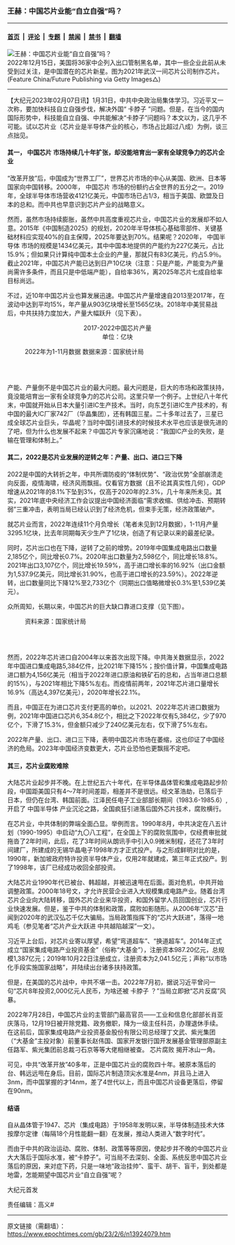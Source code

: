 ### 王赫：中国芯片业能“自立自强”吗？

---

#### [首页](../../../..?n13924079) &nbsp;|&nbsp; [评论](../../../../../epoch-comment?n13924079) &nbsp;|&nbsp; [专题](../../../../../epoch-special?n13924079) &nbsp;|&nbsp; [禁闻](../../../../../epoch-news?n13924079) &nbsp;|&nbsp; [禁书](../../../../../books?n13924079) &nbsp;|&nbsp; [翻墙](https://github.com/gfw-breaker/nogfw/blob/master/README.md?n13924079)


<div><img alt="王赫：中国芯片业能“自立自强”吗？" class="attachment-djy_600_400 size-djy_600_400 wp-post-image" src="https://i.epochtimes.com/assets/uploads/2022/08/id13805591-GettyImages-1236041000-600x400.jpg"/>
<div class="caption">
 2022年12月15日，美国将36家中企列入出口管制黑名单，其中一些企业此前从未受到过关注，是中国潜在的芯片新星。图为2021年武汉一间芯片公司制作芯片。(Feature China/Future Publishing via Getty Images△)
</div></div><hr/><div class="post_content" id="artbody" itemprop="articleBody">
 <!-- article content begin -->
 <p>
  【大纪元2023年02月07日讯】1月31日，中共中央政治局集体学习。习近平又一次称，要加快科技自立自强步伐，解决外国“
  <ok href="https://www.epochtimes.com/gb/tag/%E5%8D%A1%E8%84%96%E5%AD%90.html">
   卡脖子
  </ok>
  ”问题。但是，在当今的国内国际形势中，科技能自立自强、中共能解决“卡脖子”问题吗？本文以为，这几乎不可能。试以芯片业（芯片业是半导体产业的核心，市场占比超过八成）为例，谈三点拙见。
 </p>
 <h4>
  其一，
  <ok href="https://www.epochtimes.com/gb/tag/%E4%B8%AD%E5%9B%BD%E8%8A%AF%E7%89%87.html">
   中国芯片
  </ok>
  市场持续几十年扩张，却没能培育出一家有全球竞争力的芯片企业
 </h4>
 <p>
  “改革开放”后，中国成为“世界工厂”，世界芯片市场的中心从美国、欧洲、日本等国家向中国转移。2000年，
  <ok href="https://www.epochtimes.com/gb/tag/%E4%B8%AD%E5%9B%BD%E8%8A%AF%E7%89%87.html">
   中国芯片
  </ok>
  市场的份额约占全世界的五分之一。2019年，全球半导体市场营收4121亿美元，中国市场已占1/3，相当于美国、欧盟及日本的总和。而中共也早意识到芯片产业的战略意义。
 </p>
 <p>
  然而，虽然市场持续膨胀，虽然中共高度重视芯片业，中国芯片业的发展却不如人意。2015年《中国制造2025》的规划，2020年半导体核心基础零部件、关键基础材料应实现40%的自主保障，2025年要达到70%。结果呢？2020年，
  <ok href="https://www.epochtimes.com/gb/tag/%E4%B8%AD%E5%9B%BD%E5%8D%8A%E5%AF%BC%E4%BD%93.html">
   中国半导体
  </ok>
  市场的规模是1434亿美元，其中中国本地提供的产能约为227亿美元，占比15.9%；但如果只计算纯中国本土企业的产量，那就只有83亿美元，约占5.9％。截止2021年，中国芯片产能已达到日产10亿块（注意：只是产能，产能变为产量尚需许多条件，而且只是中低端产能），自给率36%，离2025年芯片七成自给率目标尚远。
 </p>
 <p>
  不过，近10年中国芯片业也算发展迅速。中国芯片产量增速自2013至2017年，在波动中达到平均15%，年产量从903亿块增长至1565亿块。2018年中美贸易战后，中共扶持力度加大，产量大幅跃升（见下表）。
 </p>
 <p style="text-align: center;">
  2017-2022中国芯片产量
  <br/>
  单位：亿块
 </p>
 <figure aria-describedby="caption-attachment-13924275" class="wp-caption aligncenter" id="attachment_13924275" style="width: 501px">
  <ok href="https://i.epochtimes.com/assets/uploads/2023/02/id13924275-2023-02-06_200544.jpg" target="_blank">
   <img alt="" class="wp-image-13924275" src="https://i.epochtimes.com/assets/uploads/2023/02/id13924275-2023-02-06_200544-600x75.jpg"/>
  </ok>
  <br/><figcaption class="wp-caption-text" id="caption-attachment-13924275">
   2022年为1-11月数据 数据来源：国家统计局
  </figcaption><br/>
 </figure><br/>
 <p style="text-align: left;">
  产能、产量倒不是中国芯片业的最大问题。最大问题是，巨大的市场和政策扶持，竟没能培育出一家有全球竞争力的芯片公司。这里只举一个例子。上世纪八十年代末，中国就开始从日本大量引进IC生产技术。当时，向东芝引进IC生产技术的，有中国的最大IC厂家742厂（华晶集团），还有韩国三星。二十多年过去了，三星已成全球芯片业巨头，华晶呢？当时中国引进技术的时候技术水平也应该是很先进的了吧，但为什么也发展不起来？中国芯片专家沉痛地说：“我国IC产业的失败，是输在管理和体制上。”
 </p>
 <h4>
  其二，2022是芯片业发展的逆转之年：产量、出口、进口三下降
 </h4>
 <p>
  2022是中国的大转折之年，中共所谓防疫的“体制优势”、“政治优势”全部崩溃走向反面，疫情海啸，经济风雨飘摇。仅看官方数据（且不论其真实性几何），GDP增速从2021年的8.1%下坠到3%，仅高于2020年的2.3%，几十年来所未见。其实，2021年底中央经济工作会议提出中国经济面临“需求收缩、供给冲击、预期转弱”三重冲击，表明当局已经认识到了经济危机，但束手无策，经济政策破产。
 </p>
 <p>
  就芯片业而言，2022年连续11个月负增长（笔者未见到12月数据），1-11月产量3295.1亿块，比去年同期每天少生产了1亿块，创造了有记录以来的最差纪录。
 </p>
 <p>
  同时，芯片出口也在下降，逆转了之前的增势。2019年中国集成电路出口数量2,185亿个，同比增长0.7%。2020年出口数量为2,598亿个，同比增长18.8%。2021年出口3,107亿个，同比增长19.59%，高于进口增长率的16.92%（出口金额为1,537.9亿美元，同比增长31.90%，也高于进口增长的23.59%）。2022年逆转，出口数量同比下降12%至2,733亿个（同期出口值略微增长0.3%至1,539亿美元）。
 </p>
 <p>
  众所周知，长期以来，中国芯片的巨大缺口靠进口支撑（见下图）。
 </p>
 <figure aria-describedby="caption-attachment-13924273" class="wp-caption aligncenter" id="attachment_13924273" style="width: 501px">
  <ok href="https://i.epochtimes.com/assets/uploads/2023/02/id13924273-2023-02-06_200613.jpg" target="_blank">
   <img alt="" class="wp-image-13924273" src="https://i.epochtimes.com/assets/uploads/2023/02/id13924273-2023-02-06_200613.jpg"/>
  </ok>
  <br/><figcaption class="wp-caption-text" id="caption-attachment-13924273">
   资料来源：国家统计局
  </figcaption><br/>
 </figure><br/>
 <p>
  然而，2022年芯片进口自2004年以来首次出现下降。中共海关数据显示，2022 年中国进口集成电路5,384亿件，比2021年下降15%；按价值计算，中国集成电路进口额为4,156亿美元（相当于2022年进口原油和铁矿石的总和，占当年进口总额的15%），与2021年相比下降5%左右。而疫情前两年，2021年芯片进口量增长16.9%（高达4,397亿美元），2020年增长22.1%。
 </p>
 <p>
  而且，中国正在为进口芯片支付更高的单价。以2021、2022年芯片进口数据为例，2021年中国进口芯片6,354.8亿个，相比之下2022年仅有5,384亿，少了970亿个，下滑了15.3%，但金额只减少了240亿美元左右，仅下滑了5%左右。
 </p>
 <p>
  2022年产量、出口、进口三下降，表明中国芯片市场在萎缩，这也印证了中国经济的危局。2023年中国经济变数更大，芯片业恐怕也更飘摇不定吧。
 </p>
 <h4>
  其三，芯片业腐败难除
 </h4>
 <p>
  大陆芯片业起步并不晚。在上世纪五六十年代，在半导体晶体管和集成电路起步阶段，中国距美国只有4～7年时间差距，相差并不是很远。经文革浩劫，已落后于日本，但仍在台湾、韩国前面。江泽民任电子工业部部长期间（1983.6-1985.6）,开启了
  <ok href="https://www.epochtimes.com/gb/tag/%E4%B8%AD%E5%9B%BD%E5%8D%8A%E5%AF%BC%E4%BD%93.html">
   中国半导体
  </ok>
  产业沉沦之路，全国疯狂引进落后国外芯片技术，腐败横行。
 </p>
 <p>
  在芯片业，中共体制的弊端全面凸显。举例而言。1990年8月，中共决定在八五计划（1990-1995）中启动“九〇八工程”，在全国上下的腐败氛围中，仅经费审批就拖沓了2年时间，此后，花了3年时间从朗讯手中引入0.9微米制程，还花了3年时间建厂，所建成的无锡华晶电子1998年方才正式投产。与之形成鲜明对比的是，1990年，新加坡政府特许投资半导体产业，仅用2年就建成，第三年正式投产。到了1998年，该厂已经成功收回全部投资。
 </p>
 <p>
  大陆芯片业1990年代已被台、韩超越，并被迅速甩在后面。面对危机，中共开始调整政策。2000年18号文，才允许民营企业进入大规模集成电路产业。随着台湾芯片企业向大陆转移，国外芯片企业来华投资，和国外留学人员回国创业，芯片行业快速发展。但是，鉴于中共的体制和政策，腐败如影随形。从2006年“汉芯”丑闻到2020年的武汉弘芯千亿大骗局。当局政策指挥下的“芯片大跃进”，落得一地鸡毛（参见笔者“芯片产业大跃进 中共越陷越深”一文）。
 </p>
 <p>
  习近平上台后，对芯片业寄以厚望，希望“弯道超车”、“换道超车”。2014年正式成立“国家集成电路产业投资基金”（俗称“大基金”），注册资本987.20亿元，总规模1,387亿元；2019年10月22日注册成立，注册资本为2,041.5亿元；声称“以市场化手段实施国家战略”，并陆续出台诸多扶持政策。
 </p>
 <p>
  但是，在美国的芯片战中，中共不堪一击。2022年7月初，据说习近平曾问一句“芯片8年投资2,000亿元人民币，为啥还被
  <ok href="https://www.epochtimes.com/gb/tag/%E5%8D%A1%E8%84%96%E5%AD%90.html">
   卡脖子
  </ok>
  ？”当局立即掀“芯片反腐”风暴。
 </p>
 <p>
  2022年7月28日，中国芯片业的主管部门最高官员——工业和信息化部部长肖亚庆落马，12月19日被开除党籍、政务撤职，降为一级主任科员，办理退休手续。在这前后，国家集成电路产业投资基金股份有限公司总经理丁文武、紫光集团（“大基金”主投对象）前董事长赵伟国、国家开发银行国开发展基金管理部原副主任路军、紫光集团前总裁刁石京等等大佬相继被查。
  <ok href="https://www.epochtimes.com/gb/tag/%E8%8A%AF%E7%89%87%E8%85%90%E8%B4%A5.html">
   芯片腐败
  </ok>
  揭开冰山一角。
 </p>
 <p>
  可见，中共“改革开放”40多年，正是中国芯片业的腐败四十年。被原本落后的台、韩远远甩在身后。目前，国际芯片制造顶尖水准是4nm，并且马上进入3nm，而中国掌握的才14nm，差了4世代以上，而且中国芯片设备更落后，停留在90nm。
 </p>
 <h4>
  结语
 </h4>
 <p>
  自从晶体管于1947、芯片（集成电路）于1958年发明以来，半导体制造技术大体按摩尔定律（每隔18个月性能翻一翻）在发展，推动人类进入“数字时代”。
 </p>
 <p>
  而由于中共的政治运动、腐败、体制、政策等等原因，使起步并不晚的中国芯片业大大落后于国际水准，被“卡脖子”。可当局不去深刻、全面、系统反思中国芯片业落后的原因，来对症下药，只是一味地“政治挂帅”、蛮干、胡干、盲干，到处都是地雷，怎能期望中国芯片业“自立自强”呢？
 </p>
 <p>
  大纪元首发
 </p>
 <p>
  责任编辑：高义#
 </p>
 <!-- article content end -->
 <div id="below_article_ad">
 </div>
</div>


---

原文链接（需翻墙）：https://www.epochtimes.com/gb/23/2/6/n13924079.htm